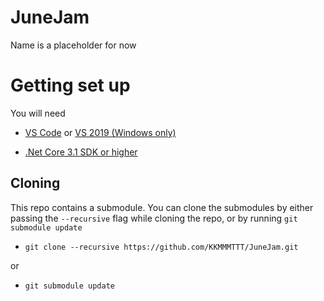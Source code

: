 # JuneJam
Name is a placeholder for now

# Getting set up
You will need
- [VS Code](https://code.visualstudio.com/) or [VS 2019 (Windows only)](https://visualstudio.microsoft.com/vs/)

- [.Net Core 3.1 SDK or higher](https://dotnet.microsoft.com/download)

## Cloning
This repo contains a submodule. You can clone the submodules by either passing the ``--recursive`` flag while cloning the repo, or by running ``git submodule update``


- ``git clone --recursive https://github.com/KKMMMTTT/JuneJam.git``

or

- ``git submodule update``
